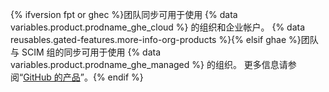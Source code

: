 {% ifversion fpt or ghec %}团队同步可用于使用 {% data variables.product.prodname_ghe_cloud %} 的组织和企业帐户。 {% data reusables.gated-features.more-info-org-products %}{% elsif ghae %}团队与 SCIM 组的同步可用于使用 {% data variables.product.prodname_ghe_managed %} 的组织。 更多信息请参阅“[GitHub 的产品](/github/getting-started-with-github/githubs-products)”。{% endif %}

